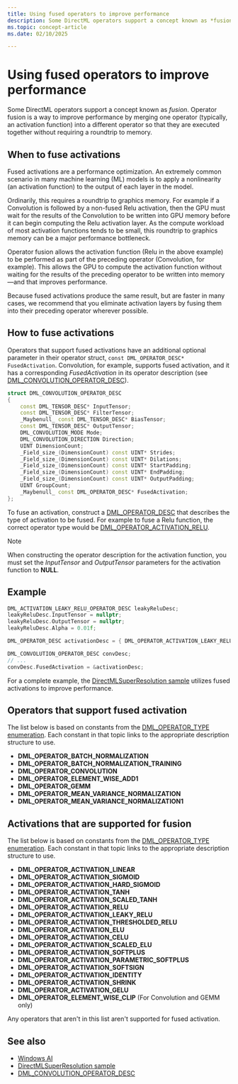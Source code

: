 ```yaml
---
title: Using fused operators to improve performance
description: Some DirectML operators support a concept known as *fusion*. Operator fusion is a way to improve performance by merging one operator (typically, an activation function) into a different operator so that they are executed together without requiring a roundtrip to memory.
ms.topic: concept-article
ms.date: 02/10/2025

---
```


# Using fused operators to improve performance

Some DirectML operators support a concept known as *fusion*. Operator fusion is a way to improve performance by merging one operator (typically, an activation function) into a different operator so that they are executed together without requiring a roundtrip to memory.

## When to fuse activations

Fused activations are a performance optimization. An extremely common scenario in many machine learning (ML) models is to apply a nonlinearity (an activation function) to the output of each layer in the model.

Ordinarily, this requires a roundtrip to graphics memory. For example if a Convolution is followed by a non-fused Relu activation, then the GPU must wait for the results of the Convolution to be written into GPU memory before it can begin computing the Relu activation layer. As the compute workload of most activation functions tends to be small, this roundtrip to graphics memory can be a major performance bottleneck.

Operator fusion allows the activation function (Relu in the above example) to be performed as part of the preceding operator (Convolution, for example). This allows the GPU to compute the activation function without waiting for the results of the preceding operator to be written into memory&mdash;and that improves performance.

Because fused activations produce the same result, but are faster in many cases, we recommend that you eliminate activation layers by fusing them into their preceding operator wherever possible.

## How to fuse activations

Operators that support fused activations have an additional optional parameter in their operator struct, `const DML_OPERATOR_DESC* FusedActivation`. Convolution, for example, supports fused activation, and it has a corresponding *FusedActivation* in its operator description (see [DML_CONVOLUTION_OPERATOR_DESC](/windows/win32/api/directml/ns-directml-dml_convolution_operator_desc)).

```cpp
struct DML_CONVOLUTION_OPERATOR_DESC
{
    const DML_TENSOR_DESC* InputTensor;
    const DML_TENSOR_DESC* FilterTensor;
    _Maybenull_ const DML_TENSOR_DESC* BiasTensor;
    const DML_TENSOR_DESC* OutputTensor;
    DML_CONVOLUTION_MODE Mode;
    DML_CONVOLUTION_DIRECTION Direction;
    UINT DimensionCount;
    _Field_size_(DimensionCount) const UINT* Strides;
    _Field_size_(DimensionCount) const UINT* Dilations;
    _Field_size_(DimensionCount) const UINT* StartPadding;
    _Field_size_(DimensionCount) const UINT* EndPadding;
    _Field_size_(DimensionCount) const UINT* OutputPadding;
    UINT GroupCount;
    _Maybenull_ const DML_OPERATOR_DESC* FusedActivation;
};
```

To fuse an activation, construct a [DML_OPERATOR_DESC](/windows/win32/api/directml/ns-directml-dml_operator_desc) that describes the type of activation to be fused. For example to fuse a Relu function, the correct operator type would be [DML_OPERATOR_ACTIVATION_RELU](/windows/win32/api/directml/ne-directml-dml_operator_type).

> [!NOTE]
> When constructing the operator description for the activation function, you must set the *InputTensor* and *OutputTensor* parameters for the activation function to **NULL**.

## Example

```cpp
DML_ACTIVATION_LEAKY_RELU_OPERATOR_DESC leakyReluDesc;
leakyReluDesc.InputTensor = nullptr;
leakyReluDesc.OutputTensor = nullptr;
leakyReluDesc.Alpha = 0.01f;

DML_OPERATOR_DESC activationDesc = { DML_OPERATOR_ACTIVATION_LEAKY_RELU, &leakyReluDesc };

DML_CONVOLUTION_OPERATOR_DESC convDesc;
// ...
convDesc.FusedActivation = &activationDesc;
```

For a complete example, the [DirectMLSuperResolution sample](https://github.com/microsoft/DirectML/tree/master/Samples) utilizes fused activations to improve performance.

## Operators that support fused activation

The list below is based on constants from the [DML_OPERATOR_TYPE enumeration](/windows/win32/api/directml/ne-directml-dml_operator_type). Each constant in that topic links to the appropriate description structure to use.

* **DML_OPERATOR_BATCH_NORMALIZATION**
* **DML_OPERATOR_BATCH_NORMALIZATION_TRAINING**
* **DML_OPERATOR_CONVOLUTION**
* **DML_OPERATOR_ELEMENT_WISE_ADD1**
* **DML_OPERATOR_GEMM**
* **DML_OPERATOR_MEAN_VARIANCE_NORMALIZATION**
* **DML_OPERATOR_MEAN_VARIANCE_NORMALIZATION1**

## Activations that are supported for fusion

The list below is based on constants from the [DML_OPERATOR_TYPE enumeration](/windows/win32/api/directml/ne-directml-dml_operator_type). Each constant in that topic links to the appropriate description structure to use.


* **DML_OPERATOR_ACTIVATION_LINEAR**
* **DML_OPERATOR_ACTIVATION_SIGMOID**
* **DML_OPERATOR_ACTIVATION_HARD_SIGMOID**
* **DML_OPERATOR_ACTIVATION_TANH**
* **DML_OPERATOR_ACTIVATION_SCALED_TANH**
* **DML_OPERATOR_ACTIVATION_RELU**
* **DML_OPERATOR_ACTIVATION_LEAKY_RELU**
* **DML_OPERATOR_ACTIVATION_THRESHOLDED_RELU**
* **DML_OPERATOR_ACTIVATION_ELU**
* **DML_OPERATOR_ACTIVATION_CELU**
* **DML_OPERATOR_ACTIVATION_SCALED_ELU**
* **DML_OPERATOR_ACTIVATION_SOFTPLUS**
* **DML_OPERATOR_ACTIVATION_PARAMETRIC_SOFTPLUS**
* **DML_OPERATOR_ACTIVATION_SOFTSIGN**
* **DML_OPERATOR_ACTIVATION_IDENTITY**
* **DML_OPERATOR_ACTIVATION_SHRINK**
* **DML_OPERATOR_ACTIVATION_GELU**
* **DML_OPERATOR_ELEMENT_WISE_CLIP** (For Convolution and GEMM only)


Any operators that aren't in this list aren't supported for fused activation.

## See also

* [Windows AI](../index.yml)
* [DirectMLSuperResolution sample](https://github.com/microsoft/DirectML/tree/master/Samples)    
* [DML_CONVOLUTION_OPERATOR_DESC](/windows/win32/api/directml/ns-directml-dml_convolution_operator_desc)
